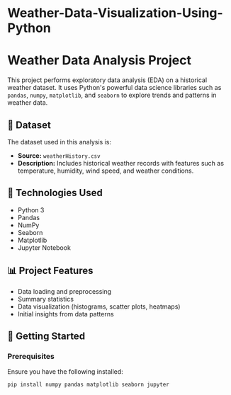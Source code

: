 # Weather-Data-Visualization-Using-Python

# Weather Data Analysis Project

This project performs exploratory data analysis (EDA) on a historical weather dataset. It uses Python's powerful data science libraries such as `pandas`, `numpy`, `matplotlib`, and `seaborn` to explore trends and patterns in weather data.

## 📁 Dataset

The dataset used in this analysis is:
- **Source:** `weatherHistory.csv`
- **Description:** Includes historical weather records with features such as temperature, humidity, wind speed, and weather conditions.

## 🔧 Technologies Used

- Python 3
- Pandas
- NumPy
- Seaborn
- Matplotlib
- Jupyter Notebook

## 📊 Project Features

- Data loading and preprocessing
- Summary statistics
- Data visualization (histograms, scatter plots, heatmaps)
- Initial insights from data patterns

## 🚀 Getting Started

### Prerequisites

Ensure you have the following installed:

```bash
pip install numpy pandas matplotlib seaborn jupyter
